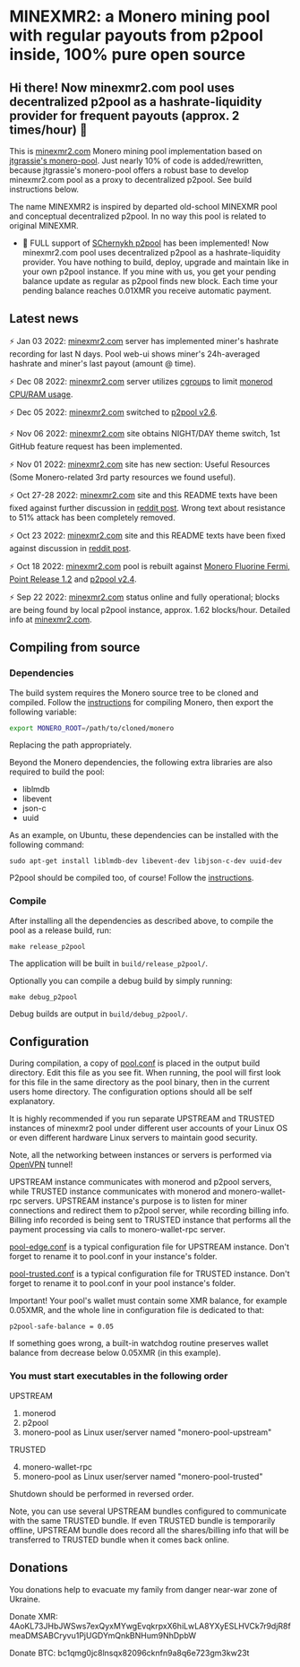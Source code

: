 # MINEXMR2: a Monero mining pool with regular payouts from p2pool inside, 100% pure open source

## Hi there! Now minexmr2.com pool uses decentralized p2pool as a hashrate-liquidity provider for frequent payouts (approx. 2 times/hour) 👋

This is [minexmr2.com](https://minexmr2.com) Monero mining pool implementation based
on [jtgrassie's monero-pool](https://github.com/jtgrassie/monero-pool).
Just nearly 10% of code is added/rewritten, because jtgrassie's monero-pool offers a robust base to develop minexmr2.com pool
as a proxy to decentralized p2pool.
See build instructions below.

The name MINEXMR2 is inspired by departed old-school MINEXMR pool and conceptual decentralized p2pool. In no way this pool is related to original MINEXMR.

- 🔭 FULL support of [SChernykh p2pool](https://github.com/SChernykh/p2pool) has been implemented!
Now minexmr2.com pool uses decentralized p2pool as a hashrate-liquidity provider.
You have nothing to build, deploy, upgrade and maintain
like in your own p2pool instance.
If you mine with us, you get your pending balance update as regular as p2pool finds new block.
Each time your pending balance reaches 0.01XMR you receive automatic payment.

## Latest news

⚡ Jan 03 2022: [minexmr2.com](https://minexmr2.com) server has implemented miner's hashrate recording for last N days. Pool web-ui shows miner's 24h-averaged hashrate and miner's last payout (amount @ time).

⚡ Dec 08 2022: [minexmr2.com](https://minexmr2.com) server utilizes [cgroups](https://en.wikipedia.org/wiki/Cgroups) to limit [monerod CPU/RAM usage](https://monero.stackexchange.com/questions/1816/why-does-monerod-consume-so-much-cpu).

⚡ Dec 05 2022: [minexmr2.com](https://minexmr2.com) switched to [p2pool v2.6](https://github.com/SChernykh/p2pool/releases/tag/v2.6).

⚡ Nov 06 2022: [minexmr2.com](https://minexmr2.com) site obtains NIGHT/DAY theme switch, 1st GitHub feature request has been implemented.

⚡ Nov 01 2022: [minexmr2.com](https://minexmr2.com) site has new section: Useful Resources
(Some Monero-related 3rd party resources we found useful).

⚡ Oct 27-28 2022: [minexmr2.com](https://minexmr2.com) site and this README texts have been fixed against further discussion
in [reddit post](https://www.reddit.com/r/MoneroMining/comments/yehmdy/danger_from_hashvaultpro_and_how_is_decentralized/).
Wrong text about resistance to 51% attack has been completely removed.

⚡ Oct 23 2022: [minexmr2.com](https://minexmr2.com) site and this README texts have been fixed against discussion
in [reddit post](https://www.reddit.com/r/Monero/comments/y7w0hy/how_to_make_decentralized_p2pool_a_top_1_mining/).

⚡ Oct 18 2022: [minexmr2.com](https://minexmr2.com) pool is rebuilt against
[Monero Fluorine Fermi, Point Release 1.2](https://github.com/monero-project/monero/releases/tag/v0.18.1.2)
and [p2pool v2.4](https://github.com/SChernykh/p2pool/releases/tag/v2.4).

⚡ Sep 22 2022: [minexmr2.com](https://minexmr2.com) status online and fully operational; blocks are being found by local
p2pool instance, approx. 1.62 blocks/hour. Detailed info at [minexmr2.com](https://minexmr2.com).

## Compiling from source

### Dependencies

The build system requires the Monero source tree to be cloned and compiled.
Follow the
[instructions](https://github.com/monero-project/monero#compiling-monero-from-source)
for compiling Monero, then export the following variable:

```bash
export MONERO_ROOT=/path/to/cloned/monero
```

Replacing the path appropriately.

Beyond the Monero dependencies, the following extra libraries are also required
to build the pool:

- liblmdb
- libevent
- json-c
- uuid

As an example, on Ubuntu, these dependencies can be installed with the following
command:

```
sudo apt-get install liblmdb-dev libevent-dev libjson-c-dev uuid-dev
```

P2pool should be compiled too, of course! Follow the [instructions](https://github.com/SChernykh/p2pool#build-instructions).

### Compile

After installing all the dependencies as described above, to compile the pool as
a release build, run:

```
make release_p2pool
```

The application will be built in `build/release_p2pool/`.

Optionally you can compile a debug build by simply running:

```
make debug_p2pool
```

Debug builds are output in `build/debug_p2pool/`.

## Configuration

During compilation, a copy of [pool.conf](./pool.conf) is placed in the output
build directory. Edit this file as you see fit. When running, the pool will first look for this file in the same directory as the
pool binary, then in the current users home directory. The configuration options
should all be self explanatory.

It is highly recommended if you run separate UPSTREAM and TRUSTED instances of minexmr2 pool under different user accounts of your Linux OS
or even different hardware Linux servers to maintain good security.

Note, all the networking between instances or servers is performed via [OpenVPN](https://github.com/OpenVPN/openvpn) tunnel!

UPSTREAM instance communicates with monerod and p2pool servers, while TRUSTED instance communicates with monerod and monero-wallet-rpc servers.
UPSTREAM instance's purpose is to listen for miner connections and redirect them to p2pool server, while recording billing info.
Billing info recorded is being sent to TRUSTED instance that performs all the payment processing via calls to monero-wallet-rpc server.

[pool-edge.conf](./pool-edge.conf) is a typical configuration file for UPSTREAM instance. Don't forget to rename it to pool.conf in your instance's folder.

[pool-trusted.conf](./pool-trusted.conf) is a typical configuration file for TRUSTED instance.
Don't forget to rename it to pool.conf in your pool instance's folder.

Important! Your pool's wallet must contain some XMR balance, for example 0.05XMR, and the whole line in configuration file is dedicated to that:

```
p2pool-safe-balance = 0.05
```

If something goes wrong, a built-in watchdog routine preserves wallet balance from decrease below 0.05XMR (in this example).

### You must start executables in the following order

UPSTREAM

1. monerod
2. p2pool
3. monero-pool as Linux user/server named "monero-pool-upstream"

TRUSTED

4. monero-wallet-rpc
5. monero-pool as Linux user/server named "monero-pool-trusted"

Shutdown should be performed in reversed order.

Note, you can use several UPSTREAM bundles configured to communicate with the same TRUSTED bundle.
If even TRUSTED bundle is temporarily offline, UPSTREAM bundle does record all the shares/billing info
that will be transferred to TRUSTED bundle when it comes back online.

## Donations

You donations help to evacuate my family from danger near-war zone of Ukraine.

Donate XMR: 4AoKL73JHbJWSws7exQyxMYwgEvqkrpxX6hiLwLA8YXyESLHVCk7r9djR8fmeaDMSABCryvu1PjUGDYmQnkBNHum9NhDpbW

Donate BTC: bc1qmg0jc8lnsqx82096cknfn9a8q6e723gm3kw23t

<!--
**minexmr2/minexmr2** is a ✨ _special_ ✨ repository because its `README.md` (this file) appears on your GitHub profile.

Here are some ideas to get you started:

- 🔭 I’m currently working on ...
- 🌱 I’m currently learning ...
- 👯 I’m looking to collaborate on ...
- 🤔 I’m looking for help with ...
- 💬 Ask me about ...
- 📫 How to reach me: ...
- 😄 Pronouns: ...
- ⚡ Fun fact: ...
-->
